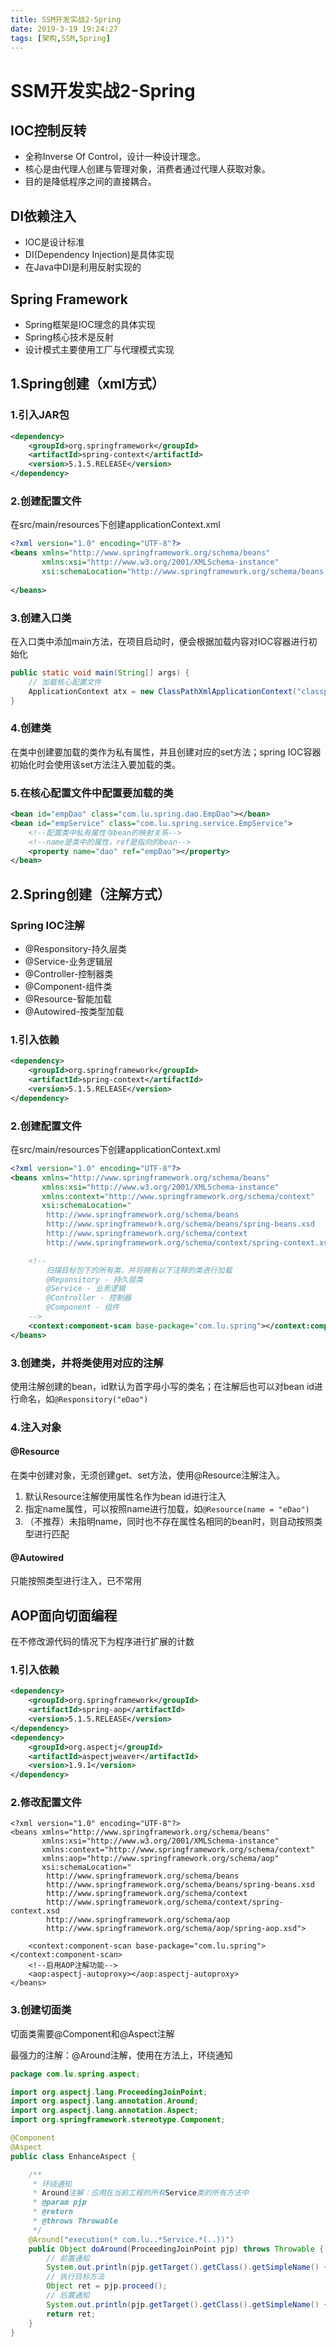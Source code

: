 ```yaml
---
title: SSM开发实战2-Spring
date: 2019-3-19 19:24:27
tags: [架构,SSM,Spring]
---
```


# SSM开发实战2-Spring

## IOC控制反转

- 全称Inverse Of Control，设计一种设计理念。
- 核心是由代理人创建与管理对象，消费者通过代理人获取对象。
- 目的是降低程序之间的直接耦合。

## DI依赖注入

- IOC是设计标准
- DI(Dependency Injection)是具体实现
- 在Java中DI是利用反射实现的

## Spring Framework

- Spring框架是IOC理念的具体实现
- Spring核心技术是反射
- 设计模式主要使用工厂与代理模式实现

## 1.Spring创建（xml方式）

### 1.引入JAR包

```xml
<dependency>
    <groupId>org.springframework</groupId>
    <artifactId>spring-context</artifactId>
    <version>5.1.5.RELEASE</version>
</dependency>
```

### 2.创建配置文件

在src/main/resources下创建applicationContext.xml

```xml
<?xml version="1.0" encoding="UTF-8"?>
<beans xmlns="http://www.springframework.org/schema/beans"
       xmlns:xsi="http://www.w3.org/2001/XMLSchema-instance"
       xsi:schemaLocation="http://www.springframework.org/schema/beans http://www.springframework.org/schema/beans/spring-beans.xsd">
    
</beans>
```

### 3.创建入口类

在入口类中添加main方法，在项目启动时，便会根据加载内容对IOC容器进行初始化

```java
public static void main(String[] args) {
    // 加载核心配置文件
    ApplicationContext atx = new ClassPathXmlApplicationContext("classpath:applicationContext.xml");
}
```

### 4.创建类

在类中创建要加载的类作为私有属性，并且创建对应的set方法；spring IOC容器初始化时会使用该set方法注入要加载的类。

### 5.在核心配置文件中配置要加载的类

```xml
<bean id="empDao" class="com.lu.spring.dao.EmpDao"></bean>
<bean id="empService" class="com.lu.spring.service.EmpService">
    <!--配置类中私有属性与bean的映射关系-->
    <!--name是类中的属性，ref是指向的bean-->
    <property name="dao" ref="empDao"></property>
</bean>
```

## 2.Spring创建（注解方式）

### Spring IOC注解

- @Responsitory-持久层类
- @Service-业务逻辑层
- @Controller-控制器类
- @Component-组件类
- @Resource-智能加载
- @Autowired-按类型加载

### 1.引入依赖

```xml
<dependency>
    <groupId>org.springframework</groupId>
    <artifactId>spring-context</artifactId>
    <version>5.1.5.RELEASE</version>
</dependency>
```

### 2.创建配置文件

在src/main/resources下创建applicationContext.xml

```xml
<?xml version="1.0" encoding="UTF-8"?>
<beans xmlns="http://www.springframework.org/schema/beans"
       xmlns:xsi="http://www.w3.org/2001/XMLSchema-instance"
       xmlns:context="http://www.springframework.org/schema/context"
       xsi:schemaLocation="
        http://www.springframework.org/schema/beans
        http://www.springframework.org/schema/beans/spring-beans.xsd
        http://www.springframework.org/schema/context
        http://www.springframework.org/schema/context/spring-context.xsd">

    <!--
        扫描目标包下的所有类，并将拥有以下注释的类进行加载
        @Reponsitory - 持久层类
        @Service - 业务逻辑
        @Controller - 控制器
        @Component - 组件
    -->
    <context:component-scan base-package="com.lu.spring"></context:component-scan>
</beans>
```

### 3.创建类，并将类使用对应的注解

使用注解创建的bean，id默认为首字母小写的类名；在注解后也可以对bean id进行命名，如`@Responsitory("eDao")`

### 4.注入对象

#### @Resource

在类中创建对象，无须创建get、set方法，使用@Resource注解注入。

1. 默认Resource注解使用属性名作为bean id进行注入
2. 指定name属性，可以按照name进行加载，如`@Resource(name = "eDao")`
3. （不推荐）未指明name，同时也不存在属性名相同的bean时，则自动按照类型进行匹配

#### @Autowired

只能按照类型进行注入，已不常用

## AOP面向切面编程

在不修改源代码的情况下为程序进行扩展的计数

### 1.引入依赖

```xml
<dependency>
    <groupId>org.springframework</groupId>
    <artifactId>spring-aop</artifactId>
    <version>5.1.5.RELEASE</version>
</dependency>
<dependency>
    <groupId>org.aspectj</groupId>
    <artifactId>aspectjweaver</artifactId>
    <version>1.9.1</version>
</dependency>
```

### 2.修改配置文件

```
<?xml version="1.0" encoding="UTF-8"?>
<beans xmlns="http://www.springframework.org/schema/beans"
       xmlns:xsi="http://www.w3.org/2001/XMLSchema-instance"
       xmlns:context="http://www.springframework.org/schema/context"
       xmlns:aop="http://www.springframework.org/schema/aop"
       xsi:schemaLocation="
        http://www.springframework.org/schema/beans
        http://www.springframework.org/schema/beans/spring-beans.xsd
        http://www.springframework.org/schema/context
        http://www.springframework.org/schema/context/spring-context.xsd
        http://www.springframework.org/schema/aop
        http://www.springframework.org/schema/aop/spring-aop.xsd">

    <context:component-scan base-package="com.lu.spring"></context:component-scan>
    <!--启用AOP注解功能-->
    <aop:aspectj-autoproxy></aop:aspectj-autoproxy>
</beans>
```

### 3.创建切面类

切面类需要@Component和@Aspect注解

最强力的注解：@Around注解，使用在方法上，环绕通知

```java
package com.lu.spring.aspect;

import org.aspectj.lang.ProceedingJoinPoint;
import org.aspectj.lang.annotation.Around;
import org.aspectj.lang.annotation.Aspect;
import org.springframework.stereotype.Component;

@Component
@Aspect
public class EnhanceAspect {

    /**
     * 环绕通知
     * Around注解：应用在当前工程的所有Service类的所有方法中
     * @param pjp
     * @return
     * @throws Throwable
     */
    @Around("execution(* com.lu..*Service.*(..))")
    public Object doAround(ProceedingJoinPoint pjp) throws Throwable {
        // 前置通知
        System.out.println(pjp.getTarget().getClass().getSimpleName() + "." + pjp.getSignature().getName());
        // 执行目标方法
        Object ret = pjp.proceed();
        // 后置通知
        System.out.println(pjp.getTarget().getClass().getSimpleName() + "." + pjp.getSignature().getName() + "执行完成");
        return ret;
    }
}
```